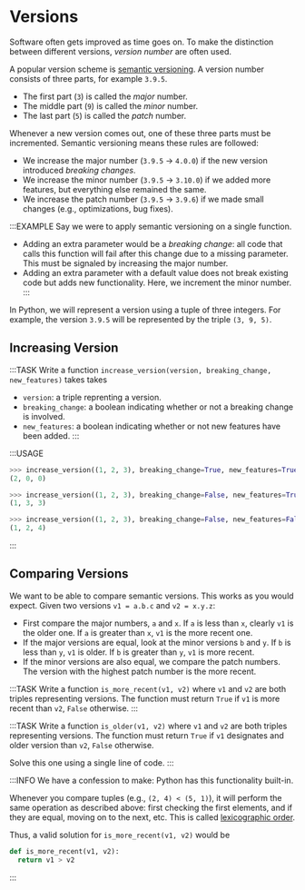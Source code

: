 # Versions

Software often gets improved as time goes on.
To make the distinction between different versions, *version number* are often used.

A popular version scheme is [semantic versioning](https://en.wikipedia.org/wiki/Software_versioning#Semantic_versioning).
A version number consists of three parts, for example `3.9.5`.

* The first part (`3`) is called the *major* number.
* The middle part (`9`) is called the *minor* number.
* The last part (`5`) is called the *patch* number.

Whenever a new version comes out, one of these three parts must be incremented.
Semantic versioning means these rules are followed:

* We increase the major number (`3.9.5` &rarr; `4.0.0`) if the new version introduced *breaking changes*.
* We increase the minor number (`3.9.5` &rarr; `3.10.0`) if we added more features, but everything else remained the same.
* We increase the patch number (`3.9.5` &rarr; `3.9.6`) if we made small changes (e.g., optimizations, bug fixes).

:::EXAMPLE
Say we were to apply semantic versioning on a single function.

* Adding an extra parameter would be a *breaking change*: all code that calls this function will fail after this change due to a missing parameter.
  This must be signaled by increasing the major number.
* Adding an extra parameter with a default value does not break existing code but adds new functionality.
  Here, we increment the minor number.
:::

In Python, we will represent a version using a tuple of three integers.
For example, the version `3.9.5` will be represented by the triple `(3, 9, 5)`.

## Increasing Version

:::TASK
Write a function `increase_version(version, breaking_change, new_features)` takes takes

* `version`: a triple reprenting a version.
* `breaking_change`: a boolean indicating whether or not a breaking change is involved.
* `new_features`: a boolean indicating whether or not new features have been added.
:::

:::USAGE

```python
>>> increase_version((1, 2, 3), breaking_change=True, new_features=True)
(2, 0, 0)

>>> increase_version((1, 2, 3), breaking_change=False, new_features=True)
(1, 3, 3)

>>> increase_version((1, 2, 3), breaking_change=False, new_features=False)
(1, 2, 4)
```

:::

## Comparing Versions

We want to be able to compare semantic versions.
This works as you would expect.
Given two versions `v1 = a.b.c` and `v2 = x.y.z`:

* First compare the major numbers, `a` and `x`.
  If `a` is less than `x`, clearly `v1` is the older one.
  If `a` is greater than `x`, `v1` is the more recent one.
* If the major versions are equal, look at the minor versions `b` and `y`.
  If `b` is less than `y`, `v1` is older.
  If `b` is greater than `y`, `v1` is more recent.
* If the minor versions are also equal, we compare the patch numbers.
  The version with the highest patch number is the more recent.

:::TASK
Write a function `is_more_recent(v1, v2)` where `v1` and `v2` are both triples representing versions.
The function must return `True` if `v1` is more recent than `v2`, `False` otherwise.
:::

:::TASK
Write a function `is_older(v1, v2)` where `v1` and `v2` are both triples representing versions.
The function must return `True` if `v1` designates and older version than `v2`, `False` otherwise.

Solve this one using a single line of code.
:::

:::INFO
We have a confession to make: Python has this functionality built-in.

Whenever you compare tuples (e.g., `(2, 4) < (5, 1)`), it will perform the same operation as described above:
first checking the first elements, and if they are equal, moving on to the next, etc.
This is called [lexicographic order](https://en.wikipedia.org/wiki/Lexicographic_order).

Thus, a valid solution for `is_more_recent(v1, v2)` would be

```python
def is_more_recent(v1, v2):
  return v1 > v2
```

:::
